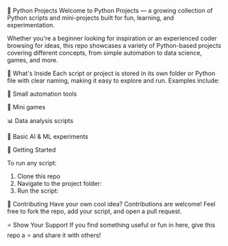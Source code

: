 🐍 Python Projects
Welcome to Python Projects — a growing collection of Python scripts and mini-projects built for fun, learning, and experimentation.

Whether you're a beginner looking for inspiration or an experienced coder browsing for ideas, this repo showcases a variety of Python-based projects covering different concepts, from simple automation to data science, games, and more.

📁 What's Inside
Each script or project is stored in its own folder or Python file with clear naming, making it easy to explore and run. Examples include:

🧮 Small automation tools

🎲 Mini games

📊 Data analysis scripts

🤖 Basic AI & ML experiments

🚀 Getting Started

To run any script:

1) Clone this repo
2) Navigate to the project folder:
3) Run the script:
   
📌 Contributing
Have your own cool idea? Contributions are welcome! Feel free to fork the repo, add your script, and open a pull request.

⭐️ Show Your Support
If you find something useful or fun in here, give this repo a ⭐️ and share it with others!
